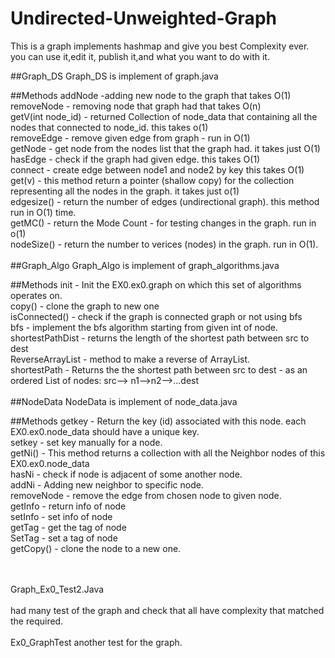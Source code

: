 # Undirected-Unweighted-Graph

This is a graph implements hashmap and give you best Complexity ever.
you can use it,edit it, publish it,and what you want to do with it.


##Graph_DS
Graph_DS is implement of graph.java

##Methods 
addNode -adding new node to the graph that takes O(1)
<br />
removeNode - removing node that graph had that takes O(n)
<br />
getV(int node_id) - returned Collection of node_data that containing all the nodes that connected to node_id. this 
takes o(1)
<br />
removeEdge - remove given edge from graph - run in O(1)
<br />
getNode - get node from the nodes list that the graph had. it takes just O(1)
<br />
hasEdge - check if the graph had given edge. this takes O(1)
<br />
connect - create edge between node1 and node2 by key this takes O(1)
<br />
get(v) - this method return a pointer (shallow copy) for the collection representing all the nodes in the graph. it takes just o(1)
<br />
edgesize() - return the number of edges (undirectional graph). this method  run in O(1) time.
<br />
getMC() - return the Mode Count - for testing changes in the graph. run in o(1)
<br />
nodeSize() - return the number to verices (nodes) in the graph. run in O(1).
<br />
<br />
##Graph_Algo
Graph_Algo is implement of graph_algorithms.java

##Methods 
init - Init the EX0.ex0.graph on which this set of algorithms operates on.
<br />
copy() - clone the graph to new one
<br />
isConnected() - check if the graph is connected graph or not using bfs
<br />
bfs - implement the bfs algorithm starting from given int of node.
<br />
shortestPathDist - returns the length of the shortest path between src to dest
<br />
ReverseArrayList - method to make a reverse of ArrayList.
<br />
shortestPath - Returns the the shortest path between src to dest - as an ordered List of nodes: src--> n1-->n2-->...dest
<br />
<br />
##NodeData
NodeData is implement of node_data.java

##Methods 
getkey - Return the key (id) associated with this node. each EX0.ex0.node_data should have a unique key.
<br />
setkey - set key manually for a node.
<br />
getNi() - This method returns a collection with all the Neighbor nodes of this EX0.ex0.node_data
<br />
hasNi - check if node is adjacent of some another node.
<br />
addNi - Adding new neighbor to specific node.
<br />
removeNode - remove the edge from chosen node to given node.
<br />
getInfo - return info of node
<br />
setInfo - set info of node
<br />
getTag - get the tag of node
<br />
SetTag - set a tag of node
<br />
getCopy() - clone the node to a new one.

<br /><br />
Graph_Ex0_Test2.Java
<br /><br />
had many test of the graph and check that all have complexity that matched the required.
<br /><br />
Ex0_GraphTest
another test for the graph.





